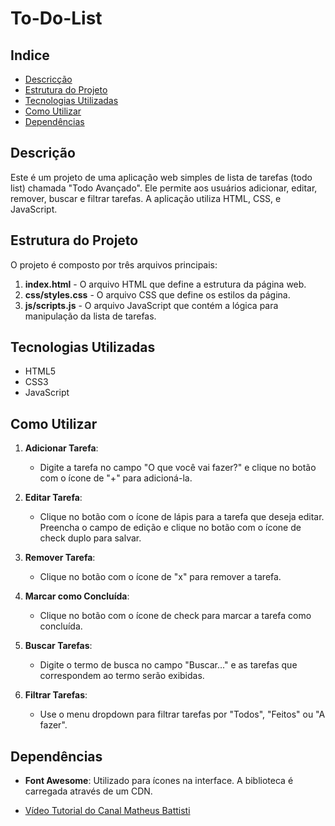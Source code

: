 # To-Do-List

## Indice
* [Descricção](#descrição)
* [Estrutura do Projeto](#estrutura-do-projeto)
* [Tecnologias Utilizadas](#tecnologias-utilizadas)
* [Como Utilizar](#como-utilizar)
* [Dependências](#dependências)

## Descrição
Este é um projeto de uma aplicação web simples de lista de tarefas (todo list) chamada "Todo Avançado". Ele permite aos usuários adicionar, editar, remover, buscar e filtrar tarefas. A aplicação utiliza HTML, CSS, e JavaScript.
 
## Estrutura do Projeto
O projeto é composto por três arquivos principais:
1. **index.html** - O arquivo HTML que define a estrutura da página web.
2. **css/styles.css** - O arquivo CSS que define os estilos da página.
3. **js/scripts.js** - O arquivo JavaScript que contém a lógica para manipulação da lista de tarefas.
 
## Tecnologias Utilizadas
 
- HTML5
- CSS3
- JavaScript

## Como Utilizar
 
1. **Adicionar Tarefa**:
   - Digite a tarefa no campo "O que você vai fazer?" e clique no botão com o ícone de "+" para adicioná-la.
 
2. **Editar Tarefa**:
   - Clique no botão com o ícone de lápis para a tarefa que deseja editar. Preencha o campo de edição e clique no botão com o ícone de check duplo para salvar.
 
3. **Remover Tarefa**:
   - Clique no botão com o ícone de "x" para remover a tarefa.
 
4. **Marcar como Concluída**:
   - Clique no botão com o ícone de check para marcar a tarefa como concluída.
 
5. **Buscar Tarefas**:
   - Digite o termo de busca no campo "Buscar..." e as tarefas que correspondem ao termo serão exibidas.
 
6. **Filtrar Tarefas**:
   - Use o menu dropdown para filtrar tarefas por "Todos", "Feitos" ou "A fazer".
 
## Dependências
- **Font Awesome**: Utilizado para ícones na interface. A biblioteca é carregada através de um CDN.

- [Vídeo Tutorial do Canal Matheus Battisti](https://www.youtube.com/watch?v=HSssE1PRQcA)
 